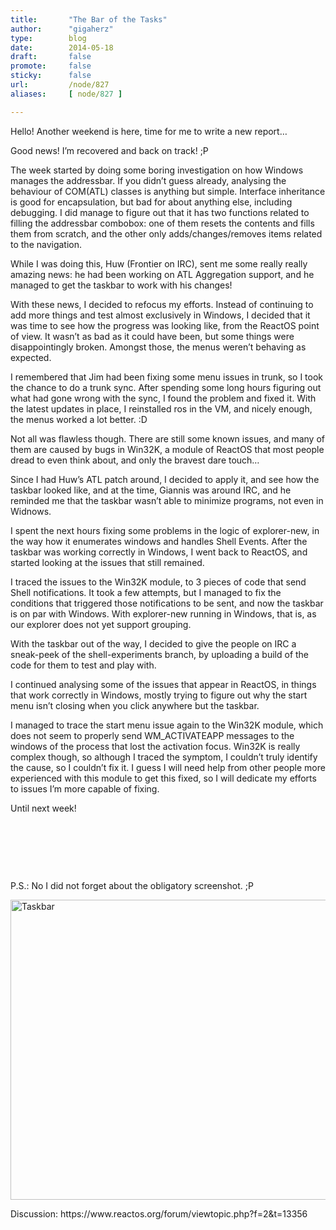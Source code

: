 ```yaml
---
title:       "The Bar of the Tasks"
author:      "gigaherz"
type:        blog
date:        2014-05-18
draft:       false
promote:     false
sticky:      false
url:         /node/827
aliases:     [ node/827 ]

---
```


<p>Hello! Another weekend is here, time for me to write a new report…</p><p>Good news! I’m recovered and back on track! ;P</p><p>The week started by doing some boring investigation on how Windows manages the addressbar. If you didn’t guess already, analysing the behaviour of COM(ATL) classes is anything but simple. Interface inheritance is good for encapsulation, but bad for about anything else, including debugging. I did manage to figure out that it has two functions related to filling the addressbar combobox: one of them resets the contents and fills them from scratch, and the other only adds/changes/removes items related to the navigation.</p><p>While I was doing this, Huw (Frontier on IRC), sent me some really really amazing news: he had been working on ATL Aggregation support, and he managed to get the taskbar to work with his changes!</p><p>With these news, I decided to refocus my efforts. Instead of continuing to add more things and test almost exclusively in Windows, I decided that it was time to see how the progress was looking like, from the ReactOS point of view. It wasn’t as bad as it could have been, but some things were disappointingly broken. Amongst those, the menus weren’t behaving as expected.</p><p>I remembered that Jim had been fixing some menu issues in trunk, so I took the chance to do a trunk sync. After spending some long hours figuring out what had gone wrong with the sync, I found the problem and fixed it. With the latest updates in place, I reinstalled ros in the VM, and nicely enough, the menus worked a lot better. :D</p><p>Not all was flawless though. There are still some known issues, and many of them are caused by bugs in Win32K, a module of ReactOS that most people dread to even think about, and only the bravest dare touch…</p><p>Since I had Huw’s ATL patch around, I decided to apply it, and see how the taskbar looked like, and at the time, Giannis was around IRC, and he reminded me that the taskbar wasn’t able to minimize programs, not even in Widnows.</p><p>I spent the next hours fixing some problems in the logic of explorer-new, in the way how it enumerates windows and handles Shell Events. After the taskbar was working correctly in Windows, I went back to ReactOS, and started looking at the issues that still remained.</p><p>I traced the issues to the Win32K module, to 3 pieces of code that send Shell notifications. It took a few attempts, but I managed to fix the conditions that triggered those notifications to be sent, and now the taskbar is on par with Windows. With explorer-new running in Windows, that is, as our explorer does not yet support grouping.</p><p>With the taskbar out of the way, I decided to give the people on IRC a sneak-peek of the shell-experiments branch, by uploading a build of the code for them to test and play with.</p><p>I continued analysing some of the issues that appear in ReactOS, in things that work correctly in Windows, mostly trying to figure out why the start menu isn’t closing when you click anywhere but the taskbar.</p><p>I managed to trace the start menu issue again to the Win32K module, which does not seem to properly send WM_ACTIVATEAPP messages to the windows of the process that lost the activation focus. Win32K is really complex though, so although I traced the symptom, I couldn’t truly identify the cause, so I couldn’t fix it. I guess I will need help from other people more experienced with this module to get this fixed, so I will dedicate my efforts to issues I’m more capable of fixing.</p><p>Until next week!</p><p>&nbsp;</p><p>&nbsp;</p><p>&nbsp;</p><p>P.S.: No I did not forget about the obligatory screenshot. ;P</p><p><img alt="Taskbar" class="imgp_img" src="/sites/default/files/imagepicker/2924/ReactOS-2014-05-18-01-39-42.png" height="480" width="640"></p><p>Discussion: https://www.reactos.org/forum/viewtopic.php?f=2&amp;t=13356</p>
